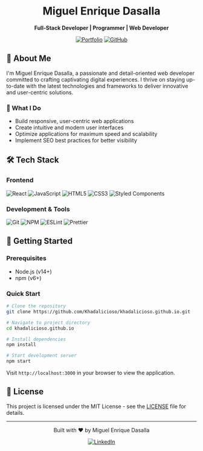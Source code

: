 <div align="center">
  <h1>Miguel Enrique Dasalla</h1>
  <p>
    <strong>Full-Stack Developer | Programmer | Web Developer</strong>
  </p>
  
  [![Portfolio](https://img.shields.io/badge/Portfolio-000000?style=for-the-badge&logo=About.me&logoColor=white)](https://miguelenriquedasalla.netlify.app/)
  [![GitHub](https://img.shields.io/badge/GitHub-100000?style=for-the-badge&logo=github&logoColor=white)](https://khadalicioso.github.io/)
</div>

## 🚀 About Me

I'm Miguel Enrique Dasalla, a passionate and detail-oriented web developer committed to crafting captivating digital experiences. I thrive on staying up-to-date with the latest technologies and frameworks to deliver innovative and user-centric solutions.

### 💫 What I Do

- Build responsive, user-centric web applications
- Create intuitive and modern user interfaces
- Optimize applications for maximum speed and scalability
- Implement SEO best practices for better visibility

## 🛠️ Tech Stack

### Frontend

![React](https://img.shields.io/badge/React-20232A?style=for-the-badge&logo=react&logoColor=61DAFB)
![JavaScript](https://img.shields.io/badge/JavaScript-F7DF1E?style=for-the-badge&logo=javascript&logoColor=black)
![HTML5](https://img.shields.io/badge/HTML5-E34F26?style=for-the-badge&logo=html5&logoColor=white)
![CSS3](https://img.shields.io/badge/CSS3-1572B6?style=for-the-badge&logo=css3&logoColor=white)
![Styled Components](https://img.shields.io/badge/styled--components-DB7093?style=for-the-badge&logo=styled-components&logoColor=white)

### Development & Tools

![Git](https://img.shields.io/badge/Git-F05032?style=for-the-badge&logo=git&logoColor=white)
![NPM](https://img.shields.io/badge/npm-CB3837?style=for-the-badge&logo=npm&logoColor=white)
![ESLint](https://img.shields.io/badge/ESLint-4B32C3?style=for-the-badge&logo=eslint&logoColor=white)
![Prettier](https://img.shields.io/badge/Prettier-F7B93E?style=for-the-badge&logo=prettier&logoColor=black)

## 🚀 Getting Started

### Prerequisites

- Node.js (v14+)
- npm (v6+)

### Quick Start

```bash
# Clone the repository
git clone https://github.com/Khadalicioso/khadalicioso.github.io.git

# Navigate to project directory
cd khadalicioso.github.io

# Install dependencies
npm install

# Start development server
npm start
```

Visit `http://localhost:3000` in your browser to view the application.

## 📝 License

This project is licensed under the MIT License - see the [LICENSE](LICENSE) file for details.

---

<div align="center">
  <p>Built with ❤️ by Miguel Enrique Dasalla</p>
  
  [![LinkedIn](https://img.shields.io/badge/LinkedIn-0077B5?style=for-the-badge&logo=linkedin&logoColor=white)](https://www.linkedin.com/in/miguel-enrique-d-856879341/)
</div>
